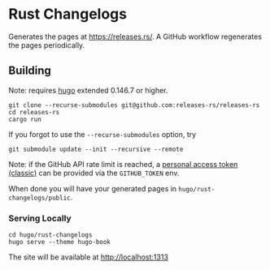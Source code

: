 # Rust Changelogs

Generates the pages at <https://releases.rs/>. A GitHub workflow regenerates
the pages periodically.

## Building

Note: requires [hugo](https://gohugo.io/) extended 0.146.7 or higher.

```shell
git clone --recurse-submodules git@github.com:releases-rs/releases-rs
cd releases-rs
cargo run
```

If you forgot to use the `--recurse-submodules` option, try

```shell
git submodule update --init --recursive --remote
```

Note: if the GitHub API rate limit is reached, a [personal access token (classic)](https://docs.github.com/en/authentication/keeping-your-account-and-data-secure/managing-your-personal-access-tokens#types-of-personal-access-tokens)
can be provided via the `GITHUB_TOKEN` env.

When done you will have your generated pages in `hugo/rust-changelogs/public`.

### Serving Locally

```shell
cd hugo/rust-changelogs
hugo serve --theme hugo-book
```

The site will be available at <http://localhost:1313>
